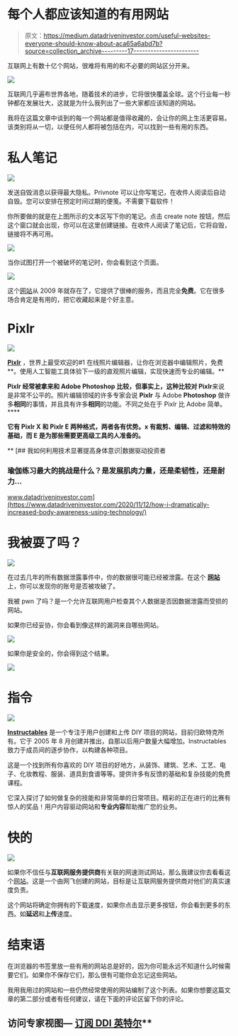 # 每个人都应该知道的有用网站

> 原文：<https://medium.datadriveninvestor.com/useful-websites-everyone-should-know-about-aca65a6abd7b?source=collection_archive---------17----------------------->

互联网上有数十亿个网站，很难将有用的和不必要的网站区分开来。

![](img/502dd35fcad192afc87358ac09d2e063.png)

互联网几乎遍布世界各地，随着技术的进步，它将很快覆盖全球。这个行业每一秒钟都在发展壮大，这就是为什么我列出了一些大家都应该知道的网站。

我将在这篇文章中谈到的每一个网站都是值得收藏的，会让你的网上生活更容易。该类别将从一切，以便任何人都将被包括在内，可以找到一些有用的东西。

# 私人笔记

![](img/a4c31461800c95fdfed03cbd59d0b1c2.png)

发送自毁消息以获得最大隐私。Privnote 可以让你写笔记，在收件人阅读后自动自毁。您可以安排在预定时间过期的便笺。不需要下载软件！

你所要做的就是在上图所示的文本区写下你的笔记。点击 create note 按钮，然后这个窗口就会出现，你可以在这里创建链接。在收件人阅读了笔记后，它将自毁，链接将不再可用。

![](img/9ab8fd363fd9c328e2a39705699dc9b3.png)

当你试图打开一个被破坏的笔记时，你会看到这个页面。

![](img/415ab166a0c19e22455c01c27bf11e40.png)

这个[网站](https://privnote.com/)从 2009 年就存在了，它提供了很棒的服务，而且完全**免费**。它在很多场合肯定是有用的，把它收藏起来是个好主意。

# Pixlr

![](img/c88933c475b084e73775ae77fbf6f5d0.png)

[**Pixlr**](https://pixlr.com/) ，世界上最受欢迎的#1 在线照片编辑器，让你在浏览器中编辑照片，免费**。使用人工智能工具体验下一级的直观照片编辑，实现快速而专业的编辑。**

**Pixlr 经常被拿来和 Adobe **Photoshop** 比较，但事实上，这种比较对 Pixlr**来说是非常不公平的。照片编辑领域的许多专家会说 **Pixlr** 与 Adobe **Photoshop** 做许多**相同**的事情，并且具有许多**相同**的功能。不同之处在于 Pixlr 比 Adobe 简单。****

**它有 Pixlr X 和 Pixlr E 两种格式，两者各有优势。x 有裁剪、编辑、过滤和特效的基础，而 E 是为那些需要更高级工具的人准备的。**

**[](https://www.datadriveninvestor.com/2020/11/12/how-i-dramatically-increased-body-awareness-using-technology/) [## 我如何利用技术显著提高身体意识|数据驱动投资者

### 瑜伽练习最大的挑战是什么？是发展肌肉力量，还是柔韧性，还是耐力…

www.datadriveninvestor.com](https://www.datadriveninvestor.com/2020/11/12/how-i-dramatically-increased-body-awareness-using-technology/) 

# 我被耍了吗？

![](img/29dde192a910f843d2f159c695899965.png)

在过去几年的所有数据泄露事件中，你的数据很可能已经被泄露。在这个 [**网站**](https://haveibeenpwned.com/) 上，你可以发现你的账号是否被攻破了。

我被 pwn 了吗？是一个允许互联网用户检查其个人数据是否因数据泄露而受损的网站。

如果你已经妥协，你会看到像这样的漏洞来自哪些网站。

![](img/ebe16f7d57066246ef19f2ebe98fdb10.png)

如果你是安全的，你会得到这个结果。

![](img/b146c1c3122cc8c18241b45408eed824.png)

# 指令

![](img/08ad3c2b2b2e5eca045cd37b4be783ca.png)

[**Instructables**](https://www.instructables.com/) 是一个专注于用户创建和上传 DIY 项目的网站，目前归欧特克所有。它于 2005 年 8 月创建并推出，自那以后用户数量大幅增加。Instructables 致力于成员间的逐步协作，以构建各种项目。

这是一个找到所有你喜欢的 DIY 项目的好地方，从装饰、建筑、艺术、工艺、电子、化妆教程、服装、道具到食谱等等。提供许多有反馈的基础和复杂技能的免费课程。

它深入探讨了如何做复杂的技能和非常简单的日常项目。精彩的正在进行的比赛有惊人的奖品！用户内容驱动网站和**专业内容**帮助推广您的业务。

# 快的

![](img/279b192af9c8deeb3303eafa15aac550.png)

如果你不信任与**互联网服务提供商**有关联的网速测试网站，那么我建议你去看看这个[网站](https://fast.com/)。这是一个由网飞创建的网站，目标是让互联网服务提供商对他们的真实速度负责。

这个网站将确定你拥有的下载速度，如果你点击显示更多按钮，你会看到更多的东西。如**延迟**和**上传**速度。

# 结束语

在浏览器的书签里放一些有用的网站总是好的，因为你可能永远不知道什么时候需要它们。如果你不保存它们，那么很有可能你会忘记这些网站。

我用我用过的网站和一些仍然经常使用的网站编制了这个列表。如果你想要这篇文章的第二部分或者有任何建议，请在下面的评论区留下你的评论。

## 访问专家视图— [订阅 DDI 英特尔](https://datadriveninvestor.com/ddi-intel)**